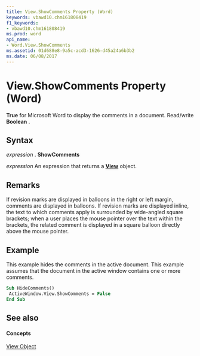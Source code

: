 ```yaml
---
title: View.ShowComments Property (Word)
keywords: vbawd10.chm161808419
f1_keywords:
- vbawd10.chm161808419
ms.prod: word
api_name:
- Word.View.ShowComments
ms.assetid: 01d688e8-9a5c-acd3-1626-d45a24a6b3b2
ms.date: 06/08/2017
---
```



# View.ShowComments Property (Word)

 **True** for Microsoft Word to display the comments in a document. Read/write **Boolean** .


## Syntax

 _expression_ . **ShowComments**

 _expression_ An expression that returns a **[View](Word.View.md)** object.


## Remarks

If revision marks are displayed in balloons in the right or left margin, comments are displayed in balloons. If revision marks are displayed inline, the text to which comments apply is surrounded by wide-angled square brackets; when a user places the mouse pointer over the text within the brackets, the related comment is displayed in a square balloon directly above the mouse pointer.


## Example

This example hides the comments in the active document. This example assumes that the document in the active window contains one or more comments.


```vb
Sub HideComments() 
 ActiveWindow.View.ShowComments = False 
End Sub
```


## See also


#### Concepts


[View Object](Word.View.md)

